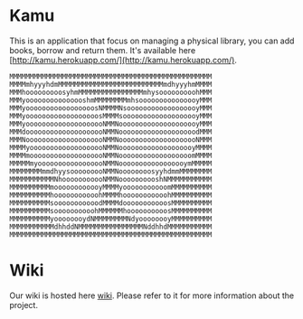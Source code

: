 # Kamu

This is an application that focus on managing a physical library, you can add books, borrow and return them. It's available here [http://kamu.herokuapp.com/](http://kamu.herokuapp.com/).

    MMMMMMMMMMMMMMMMMMMMMMMMMMMMMMMMMMMMMMMMMMMMMMMMMM
    MMMMmhyyyhdmMMMMMMMMMMMMMMMMMMMMMMMMMMmdhyyyhmMMMM
    MMMhooooooooosyhmMMMMMMMMMMMMMMMMmhysooooooooohMMM
    MMMyooooooooooooooshmMMMMMMMMmhsooooooooooooooyMMM
    MMMyooooooooooooooooosNMMMMNsoooooooooooooooooyMMM
    MMMyoooooooooooooooooosMMMMsooooooooooooooooooyMMM
    MMMyoooooooooooooooooooNMMNoooooooooooooooooooyMMM
    MMMdoooooooooooooooooooNMMNooooooooooooooooooodMMM
    MMMNoooooooooooooooooooNMMNoooooooooooooooooooNMMM
    MMMMyooooooooooooooooooNMMNooooooooooooooooooyMMMM
    MMMMmooooooooooooooooooNMMNoooooooooooooooooomMMMM
    MMMMMmyooooooooooooooooNMMNooooooooooooooooymMMMMM
    MMMMMMMMmmdhyysooooooooNMMNoooooooosyyhdmmMMMMMMMM
    MMMMMMMMMMMNhooooooooooNMMNoooooooooshNMMMMMMMMMMM
    MMMMMMMMMMmoooooooooooyMMMMyooooooooooomMMMMMMMMMM
    MMMMMMMMMMhooooooooooohMMMMhooooooooooohMMMMMMMMMM
    MMMMMMMMMMsooooooooooodMMMMdooooooooooosMMMMMMMMMM
    MMMMMMMMMMsoooooooooohMMMMMMhoooooooooosMMMMMMMMMM
    MMMMMMMMMMyoooooooydNMMMMMMMMNdyoooooooyMMMMMMMMMM
    MMMMMMMMMMMdhhddNMMMMMMMMMMMMMMMMNddhhdMMMMMMMMMMM
    MMMMMMMMMMMMMMMMMMMMMMMMMMMMMMMMMMMMMMMMMMMMMMMMMM

# Wiki

Our wiki is hosted here [wiki](https://github.com/twlabs/kamu/wiki). Please refer to it for more information about the project.
